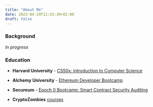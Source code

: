 ```yaml
---
title: "About Me"
date: 2023-04-29T12:55:39+02:00
draft: false
---
```


### Background
*In progress*

### Education

- **Harvard University** - [CS50x: Introduction to Computer Science](https://cs50.harvard.edu/x/)

- **Alchemy University** - [Ethereum Developer Bootcamp](https://university.alchemy.com/#eth-bootcamp)

- **Secureum** - [Epoch 0 Bootcamp: Smart Contract Security Auditing](https://www.secureum.xyz/epoch0)

- **CryptoZombies** [courses](https://cryptozombies.io/)



<!-- 
This is **bold** text, and this is *emphasized* text.

Visit the [Hugo](https://gohugo.io) website! -->